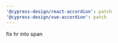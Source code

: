 ```yaml
---
'@cypress-design/react-accordion': patch
'@cypress-design/vue-accordion': patch
---
```


fix hr into span
